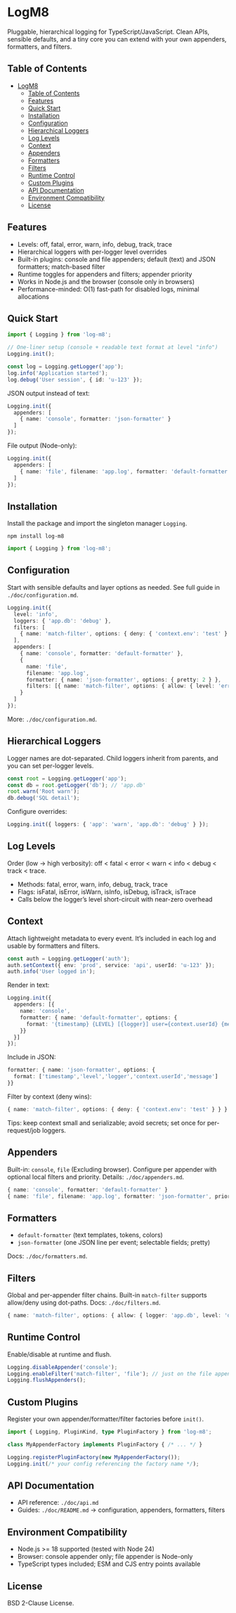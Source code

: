 # LogM8

Pluggable, hierarchical logging for TypeScript/JavaScript. Clean APIs, sensible defaults, and a tiny core you can extend with your own appenders, formatters, and filters.

## Table of Contents

- [LogM8](#logm8)
  - [Table of Contents](#table-of-contents)
  - [Features](#features)
  - [Quick Start](#quick-start)
  - [Installation](#installation)
  - [Configuration](#configuration)
  - [Hierarchical Loggers](#hierarchical-loggers)
  - [Log Levels](#log-levels)
  - [Context](#context)
  - [Appenders](#appenders)
  - [Formatters](#formatters)
  - [Filters](#filters)
  - [Runtime Control](#runtime-control)
  - [Custom Plugins](#custom-plugins)
  - [API Documentation](#api-documentation)
  - [Environment Compatibility](#environment-compatibility)
  - [License](#license)

## Features

- Levels: off, fatal, error, warn, info, debug, track, trace
- Hierarchical loggers with per-logger level overrides
- Built-in plugins: console and file appenders; default (text) and JSON formatters; match-based filter
- Runtime toggles for appenders and filters; appender priority
- Works in Node.js and the browser (console only in browsers)
- Performance-minded: O(1) fast-path for disabled logs, minimal allocations

## Quick Start

```ts
import { Logging } from 'log-m8';

// One-liner setup (console + readable text format at level "info")
Logging.init();

const log = Logging.getLogger('app');
log.info('Application started');
log.debug('User session', { id: 'u-123' });
```

JSON output instead of text:

```ts
Logging.init({
  appenders: [
    { name: 'console', formatter: 'json-formatter' }
  ]
});
```

File output (Node-only):

```ts
Logging.init({
  appenders: [
    { name: 'file', filename: 'app.log', formatter: 'default-formatter' }
  ]
});
```

## Installation

Install the package and import the singleton manager `Logging`.

```fish
npm install log-m8
```

```ts
import { Logging } from 'log-m8';
```

## Configuration

Start with sensible defaults and layer options as needed. See full guide in `./doc/configuration.md`.

```ts
Logging.init({
  level: 'info',
  loggers: { 'app.db': 'debug' },
  filters: [
    { name: 'match-filter', options: { deny: { 'context.env': 'test' } } }
  ],
  appenders: [
    { name: 'console', formatter: 'default-formatter' },
    {
      name: 'file',
      filename: 'app.log',
      formatter: { name: 'json-formatter', options: { pretty: 2 } },
      filters: [{ name: 'match-filter', options: { allow: { level: 'error' } } }]
    }
  ]
});
```

More: `./doc/configuration.md`.

## Hierarchical Loggers

Logger names are dot-separated. Child loggers inherit from parents, and you can set per-logger levels.

```ts
const root = Logging.getLogger('app');
const db = root.getLogger('db'); // 'app.db'
root.warn('Root warn');
db.debug('SQL detail');
```

Configure overrides:

```ts
Logging.init({ loggers: { 'app': 'warn', 'app.db': 'debug' } });
```

## Log Levels

Order (low → high verbosity): off < fatal < error < warn < info < debug < track < trace.

- Methods: fatal, error, warn, info, debug, track, trace
- Flags: isFatal, isError, isWarn, isInfo, isDebug, isTrack, isTrace
- Calls below the logger’s level short-circuit with near-zero overhead

## Context

Attach lightweight metadata to every event. It’s included in each log and usable by formatters and filters.

```ts
const auth = Logging.getLogger('auth');
auth.setContext({ env: 'prod', service: 'api', userId: 'u-123' });
auth.info('User logged in');
```

Render in text:

```ts
Logging.init({
  appenders: [{
    name: 'console',
    formatter: { name: 'default-formatter', options: {
      format: '{timestamp} {LEVEL} [{logger}] user={context.userId} {message}'
    }}
  }]
});
```

Include in JSON:

```ts
formatter: { name: 'json-formatter', options: {
  format: ['timestamp','level','logger','context.userId','message']
}}
```

Filter by context (deny wins):

```ts
{ name: 'match-filter', options: { deny: { 'context.env': 'test' } } }
```

Tips: keep context small and serializable; avoid secrets; set once for per-request/job loggers.

## Appenders

Built-in: `console`, `file` (Excluding browser). Configure per appender with optional local filters and priority. Details: `./doc/appenders.md`.

```ts
{ name: 'console', formatter: 'default-formatter' }
{ name: 'file', filename: 'app.log', formatter: 'json-formatter', priority: 10 }
```

## Formatters

- `default-formatter` (text templates, tokens, colors)
- `json-formatter` (one JSON line per event; selectable fields; pretty)

Docs: `./doc/formatters.md`.

## Filters

Global and per-appender filter chains. Built-in `match-filter` supports allow/deny using dot-paths. Docs: `./doc/filters.md`.

```ts
{ name: 'match-filter', options: { allow: { logger: 'app.db', level: 'debug' } } }
```

## Runtime Control

Enable/disable at runtime and flush.

```ts
Logging.disableAppender('console');
Logging.enableFilter('match-filter', 'file'); // just on the file appender
Logging.flushAppenders();
```

## Custom Plugins

Register your own appender/formatter/filter factories before `init()`.

```ts
import { Logging, PluginKind, type PluginFactory } from 'log-m8';

class MyAppenderFactory implements PluginFactory { /* ... */ }

Logging.registerPluginFactory(new MyAppenderFactory());
Logging.init(/* your config referencing the factory name */);
```

## API Documentation

- API reference: `./doc/api.md`
- Guides: `./doc/README.md` → configuration, appenders, formatters, filters

## Environment Compatibility

- Node.js >= 18 supported (tested with Node 24)
- Browser: console appender only; file appender is Node-only
- TypeScript types included; ESM and CJS entry points available

## License

BSD 2-Clause License.
